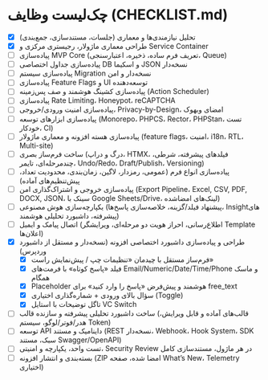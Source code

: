 # چک‌لیست وظایف (CHECKLIST.md)

- [x] تحلیل نیازمندی‌ها و معماری (جلسات، مستندسازی، جمع‌بندی)
- [x] طراحی معماری ماژولار، رجیستری مرکزی و Service Container
- [ ] پیاده‌سازی MVP Core (تعریف فرم ساده، ذخیره، اعتبارسنجی، Queue)
- [ ] پیاده‌سازی جداول اختصاصی DB و اسکیما JSON نسخه‌دار
- [ ] پیاده‌سازی سیستم Migration نسخه‌دار و امن
- [ ] پیاده‌سازی Feature Flags و UI توسعه‌دهنده
- [ ] پیاده‌سازی کشینگ هوشمند و صف پس‌زمینه (Action Scheduler)
- [ ] پیاده‌سازی Rate Limiting، Honeypot، reCAPTCHA
- [ ] پیاده‌سازی امنیت ورودی/خروجی، Privacy-by-Design، امضای وبهوک
- [ ] پیاده‌سازی ابزارهای توسعه (Monorepo، PHPCS، Rector، PHPStan، تست خودکار، CI)
- [ ] پیاده‌سازی هسته افزونه و معماری ماژولار (feature flags، امنیت، i18n، RTL، Multi-site)
- [ ] ساخت فرم‌ساز بصری (درگ و دراپ، HTMX، فیلدهای پیشرفته، شرطی، چندمرحله‌ای، تایمر، Undo/Redo، Draft/Publish، Versioning)
- [ ] پیاده‌سازی انواع فرم (عمومی، رمزدار، لاگین، زمان‌بندی، محدودیت تعداد، پیش‌تنظیم‌های آماده)
- [ ] پیاده‌سازی خروجی و اشتراک‌گذاری امن (Export Pipeline، Excel, CSV, PDF, DOCX, JSON، سینک با Google Sheets/Drive، لینک‌های امضاشده)
- [ ] یکپارچه‌سازی هوش مصنوعی (پیشنهاد فیلد/گزینه، خلاصه‌سازی پاسخ‌ها، Insightهای پیشرفته، داشبورد تحلیلی هوشمند)
- [ ] اتصال پیامک و ایمیل (اطلاع‌رسانی، احراز هویت دو مرحله‌ای، ویرایشگر Template اعلان‌ها)
- [x] طراحی و پیاده‌سازی داشبورد اختصاصی افزونه (نسخه‌دار و مستقل از داشبورد وردپرس)
	- [x] فرم‌ساز مستقل با چیدمان «تنظیمات چپ / پیش‌نمایش راست»
	- [x] فیلد «پاسخ کوتاه» با فرمت‌های Email/Numeric/Date/Time/Phone و ماسک همگام
	- [x] Placeholder هوشمند و پیش‌فرض «پاسخ را وارد کنید» برای free_text
	- [x] سؤال بالای ورودی + شماره‌گذاری اختیاری (Toggle)
	- [x] تاگل توضیحات با استایل VC Switch
- [ ] ساخت داشبورد تحلیلی پیشرفته و سازنده قالب (قالب‌های آماده و قابل ویرایش، هدر/فوتر/لوگو، سیستم Token)
- [ ] توسعه API داینامیک و مستند (REST نسخه‌دار، Webhook، Hook System، SDK سبک، مستند Swagger/OpenAPI)
- [ ] تست واحد، یکپارچه و امنیتی، Security Review در هر ماژول، مستندسازی کامل
- [ ] بسته‌بندی و انتشار افزونه (ZIP امضا شده، صفحه What’s New، Telemetry اختیاری)

